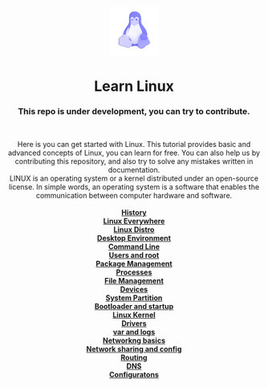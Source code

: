 <!--🖇🖇🖇🖇🖇-->
 <p align="center">
   <img width="100" height="100" src="./assets/linux.png" alt="Logo">
  </p>
  <h1 align="center"><b>Learn Linux</b></h1>
  <h3 align="center"><b>This repo is under development, you can try to contribute.</b></h3>
<!--🖇🖇🖇🖇🖇-->
<br />
<p align="center">
  Here is you can get started with Linux.
  This tutorial provides basic and advanced concepts of Linux, you can learn for free.
  You can also help us by contributing this repository, and also try to solve any mistakes written in documentation. <br/>
  LINUX is an operating system or a kernel distributed under an open-source license. In simple words, an operating system is a software that enables the communication between computer hardware and software.
    <br />
    <br />
    <a href="./History/history.md"><strong>History</strong></a><br />
    <a href="./LinuxEverywhere/linuxeverywhere.md"><strong>Linux Everywhere</strong></a><br />
    <a href="./Distros/distros.md"><strong>Linux Distro</strong></a><br />
    <a href="./DesktopEnv/desktopenv.md"><strong>Desktop Environment</strong></a><br />
    <a href="./commadline/commandline.md"><strong>Command Line</strong></a><br />
    <a href="#"><strong>Users and root</strong></a><br />
    <a href="#"><strong>Package Management</strong></a><br />
    <a href="#"><strong>Processes</strong></a><br />
    <a href="#"><strong>File Management</strong></a><br />
    <a href="#"><strong>Devices</strong></a><br />
    <a href="#"><strong>System Partition</strong></a><br />
    <a href="#"><strong>Bootloader and startup</strong></a><br />
    <a href="#"><strong>Linux Kernel</strong></a><br />
    <a href="#"><strong>Drivers</strong></a><br />
    <a href="#"><strong>var and logs</strong></a><br />
    <a href="#"><strong>Networkng basics</strong></a><br />
    <a href="#"><strong>Network sharing and config</strong></a><br />
    <a href="#"><strong>Routing</strong></a><br />
    <a href="#"><strong>DNS</strong></a><br />
    <a href="#"><strong>Configuratons</strong></a><br />
    <br /> <br />
